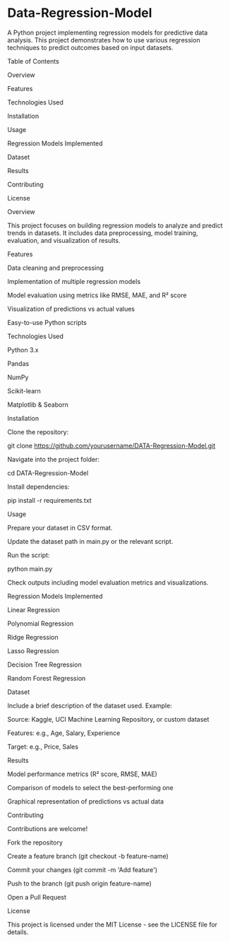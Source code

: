 # Data-Regression-Model


A Python project implementing regression models for predictive data analysis. This project demonstrates how to use various regression techniques to predict outcomes based on input datasets.

Table of Contents

Overview

Features

Technologies Used

Installation

Usage

Regression Models Implemented

Dataset

Results

Contributing

License

Overview

This project focuses on building regression models to analyze and predict trends in datasets. It includes data preprocessing, model training, evaluation, and visualization of results.

Features

Data cleaning and preprocessing

Implementation of multiple regression models

Model evaluation using metrics like RMSE, MAE, and R² score

Visualization of predictions vs actual values

Easy-to-use Python scripts

Technologies Used

Python 3.x

Pandas

NumPy

Scikit-learn

Matplotlib & Seaborn

Installation

Clone the repository:

git clone https://github.com/yourusername/DATA-Regression-Model.git


Navigate into the project folder:

cd DATA-Regression-Model


Install dependencies:

pip install -r requirements.txt

Usage

Prepare your dataset in CSV format.

Update the dataset path in main.py or the relevant script.

Run the script:

python main.py


Check outputs including model evaluation metrics and visualizations.

Regression Models Implemented

Linear Regression

Polynomial Regression

Ridge Regression

Lasso Regression

Decision Tree Regression

Random Forest Regression

Dataset

Include a brief description of the dataset used. Example:

Source: Kaggle, UCI Machine Learning Repository, or custom dataset

Features: e.g., Age, Salary, Experience

Target: e.g., Price, Sales

Results

Model performance metrics (R² score, RMSE, MAE)

Comparison of models to select the best-performing one

Graphical representation of predictions vs actual data

Contributing

Contributions are welcome!

Fork the repository

Create a feature branch (git checkout -b feature-name)

Commit your changes (git commit -m 'Add feature')

Push to the branch (git push origin feature-name)

Open a Pull Request

License

This project is licensed under the MIT License - see the LICENSE
 file for details.
